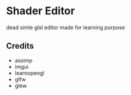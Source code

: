 # Shader Editor

dead simle glsl editor made for learning purpose

## Credits

- assimp
- imgui
- learnopengl
- glfw
- glew
